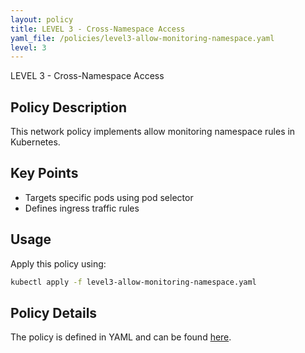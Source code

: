 ```yaml
---
layout: policy
title: LEVEL 3 - Cross-Namespace Access
yaml_file: /policies/level3-allow-monitoring-namespace.yaml
level: 3
---
```


LEVEL 3 - Cross-Namespace Access

## Policy Description

This network policy implements allow monitoring namespace rules in Kubernetes.

## Key Points

- Targets specific pods using pod selector
- Defines ingress traffic rules

## Usage

Apply this policy using:
```bash
kubectl apply -f level3-allow-monitoring-namespace.yaml
```

## Policy Details

The policy is defined in YAML and can be found [here](/policies/level3-allow-monitoring-namespace.yaml).
